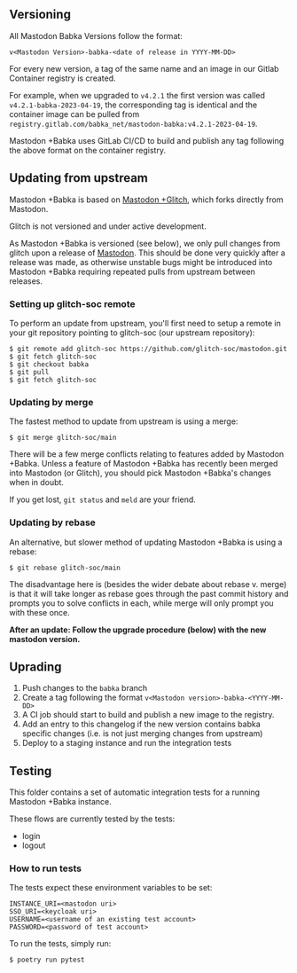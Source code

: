 ## Versioning
All Mastodon Babka Versions follow the format:
```
v<Mastodon Version>-babka-<date of release in YYYY-MM-DD>
```
For every new version, a tag of the same name and an image in our Gitlab Container registry is created.

For example, when we upgraded to `v4.2.1` the first version was called `v4.2.1-babka-2023-04-19`, the corresponding tag is identical and the container image can be pulled from `registry.gitlab.com/babka_net/mastodon-babka:v4.2.1-2023-04-19`.

Mastodon +Babka uses GitLab CI/CD to build and publish any tag following the above format on the container registry.

## Updating from upstream
Mastodon +Babka is based on [Mastodon +Glitch](https://glitch-soc.github.io/docs), which forks directly from Mastodon.

Glitch is not versioned and under active development.

As Mastodon +Babka is versioned (see below), we only pull changes from glitch upon a release of [Mastodon](https://github.com/mastodon/mastodon/releases). This should be done very quickly after a release was made, as otherwise unstable bugs might be introduced into Mastodon +Babka requiring repeated pulls from upstream between releases.

### Setting up glitch-soc remote
To perform an update from upstream, you'll first need to setup a remote in your git repository pointing to glitch-soc (our upstream repository):

```
$ git remote add glitch-soc https://github.com/glitch-soc/mastodon.git
$ git fetch glitch-soc
$ git checkout babka
$ git pull
$ git fetch glitch-soc
```

### Updating by merge
The fastest method to update from upstream is using a merge:
```
$ git merge glitch-soc/main
```

There will be a few merge conflicts relating to features added by Mastodon +Babka.
Unless a feature of Mastodon +Babka has recently been merged into Mastodon (or Glitch), you should pick Mastodon +Babka's changes when in doubt.

If you get lost, `git status` and `meld` are your friend.

### Updating by rebase
An alternative, but slower method of updating Mastodon +Babka is using a rebase:

```
$ git rebase glitch-soc/main
```
The disadvantage here is (besides the wider debate about rebase v. merge) is that it will take longer as rebase goes through the past commit history and prompts you to solve conflicts in each, while merge will only prompt you with these once.


**After an update: Follow the upgrade procedure (below) with the new mastodon version.**

## Uprading
1. Push changes to the `babka` branch
2. Create a tag following the format `v<Mastodon version>-babka-<YYYY-MM-DD>`
3. A CI job should start to build and publish a new image to the registry.
4. Add an entry to this changelog if the new version contains babka specific changes (i.e. is not just merging changes from upstream)
5. Deploy to a staging instance and run the integration tests

## Testing
This folder contains a set of automatic integration tests for a running Mastodon +Babka instance.

These flows are currently tested by the tests:
- login
- logout

### How to run tests
The tests expect these environment variables to be set:
```env
INSTANCE_URI=<mastodon uri>
SSO_URI=<keycloak uri>
USERNAME=<username of an existing test account>
PASSWORD=<password of test account>
```

To run the tests, simply run:
```bash
$ poetry run pytest
```

